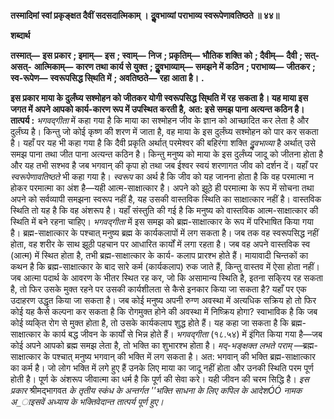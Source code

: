 **तस्मादिमां स्वां प्रकृङ्क्षत दैवीं सदसदात्मिकाम् ।** **दुॢवभाव्यां पराभाव्य स्वरूपेणावतिष्ठते ॥ ४४॥** 

**शब्दार्थ** 

**तस्मात्—** **इस प्रकार** **; इमाम्—** **इस** **; स्वाम्—** **निज** **; प्रकृतिम्—** **भौतिक शक्ति को** **; दैवीम्—** **दैवी** **; सत्-असत्-** **आत्मिकाम्—** **कारण तथा कार्य से युक्त** **; दुॢवभाव्याम्—** **समझने में कठिन** **; पराभाव्य—** **जीतकर** **; स्व-रूपेण—** **स्वरूपसिद्ध सि्थति में** **; अवतिष्ठते—** **रहा आता है।** **.** 

**इस प्रकार माया के दुर्लंघ्य सश्मोहन को जीतकर योगी स्वरूपसिद्ध सि्थति में रह** **सकता है। यह माया इस जगत में अपने आपको कार्य-कारण रूप में उपस्थित करती है,** **अत: इसे समझ पाना अत्यन्त कठिन है।** **तात्पर्य :** *भगवद्गीता* में कहा गया है कि माया का सश्मोहन जीव के ज्ञान को आच्छादित कर लेता है और दुर्लंघ्य है। किन्तु जो कोई कृष्ण की शरण में जाता है, वह माया के इस दुर्लंघ्य सश्मोहन को पार कर सकता है। यहाँ पर यह भी कहा गया है कि दैवी प्रकृति अर्थात् परमेश्वर की बहिरंगा शक्ति *दुॢवभाव्या* है अर्थात् उसे समझ पाना तथा जीत पाना अत्यन्त कठिन है। किन्तु मनुष्य को माया के इस दुर्लंघ्य जादू को जीतना होता है और यह तभी सश्भव है जब भगवान् की कृपा हो तथा जब ईश्वर स्वयं शरणागत जीव को दर्शन दें। यहाँ पर *स्वरूपेणावतिष्ठते* भी कहा गया है। *स्वरूप* का अर्थ है कि जीव को यह जानना होता है कि वह परमात्मा न होकर परमात्मा का अंश है—यही आत्म-साक्षात्कार है। अपने को झूठे ही परमात्मा के रूप में सोचना तथा अपने को सर्वव्यापी समझना स्वरूप नहीं है, यह उसकी वास्तविक स्थिति का साक्षात्कार नहीं है। वास्तविक स्थिति तो यह है कि वह अंशरूप है। यहाँ संस्तुति की गई है कि मनुष्य को वास्तविक आत्म-साक्षात्कार की स्थिति में बने रहना चाहिए। *भगवद्गीता* में इस समझ को ब्रह्म-साक्षात्कार के रूप में परिभाषित किया गया है। ब्रह्म-साक्षात्कार के पश्चात् मनुष्य ब्रह्म के कार्यकलापों में लग सकता है। जब तक वह स्वरूपसिद्ध नहीं होता, वह शरीर के साथ झूठी पहचान पर आधारित कार्यों में लगा रहता है। जब वह अपने वास्तविक स्व (आत्म) में स्थित होता है, तभी ब्रह्म-साक्षात्कार के कार्य- कलाप प्रारश्भ होते हैं। मायावादी चिन्तकों का कथन है कि ब्रह्म-साक्षात्कार के बाद सारे कर्म (कार्यकलाप) रुक जाते हैं, किन्तु वास्तव में ऐसा होता नहीं। जब आत्मा पदार्थ के आवरण के भीतर स्थित रह कर, जो कि असामान्य स्थिति है, इतना सकि्रय रह सकता है, तो फिर उसके मुक्त रहने पर उसकी कार्यशीलता से कैसे इनकार किया जा सकता है? यहाँ पर एक उदाहरण उद्धृत किया जा सकता है। जब कोई मनुष्य अपनी रुग्ण अवस्था में अत्यधिक सक्रिय हो तो फिर कोई यह कैसे कल्पना कर सकता है कि रोगमुक्त होने की अवस्था में निष्क्रिय होगा? स्वाभाविक है कि जब कोई व्यकि्त रोग से मुक्त होता है, तो उसके कार्यकलाप शुद्ध होते हैं। यह कहा जा सकता है कि ब्रह्म-साक्षात्कार के कार्य बद्ध जीवन के कार्यों से भिन्न होते हैं। *भगवद्गीता* (१८.५४) में इंगित किया गया है—जब कोई अपने आपको ब्रह्म समझ लेता है, तो भक्ति का शुभारश्भ होता है। *मद्-भङ्क्षक्त लभते पराम्* —ब्रह्म-साक्षात्कार के पश्चात् मनुष्य भगवान् की भक्ति में लग सकता है। अत: भगवान् की भक्ति ब्रह्म-साक्षात्कार का कर्म है। जो लोग भक्ति में लगे हुए हैं उनके लिए माया का जादू नहीं होता और उनकी स्थिति परम पूर्ण होती है। पूर्ण के अंशरूप जीवात्मा का धर्म है कि पूर्ण की सेवा करे। यही जीवन की चरम सिद्धि है। *इस प्रकार* श्रीमद्भागवत *के तृतीय स्कंध के अन्तर्गत ''भक्ति साधना के लिए कपिल के* *आदेशÓÓ नामक अ_ाइसवें अध्याय के भक्तिवेदान्त तात्पर्य पूर्ण हुए।* 